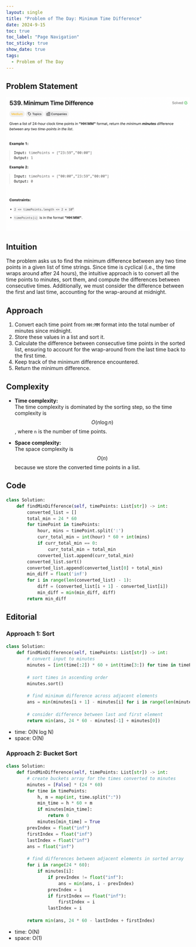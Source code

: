 ```yaml
---
layout: single
title: "Problem of The Day: Minimum Time Difference"
date: 2024-9-15
toc: true
toc_label: "Page Navigation"
toc_sticky: true
show_date: true
tags:
  - Problem of The Day
---
```


## Problem Statement

![problem](/assets/images/2024-09-15_18-28-16-problem-539.png)

## Intuition

The problem asks us to find the minimum difference between any two time points in a given list of time strings. Since time is cyclical (i.e., the time wraps around after 24 hours), the intuitive approach is to convert all the time points to minutes, sort them, and compute the differences between consecutive times. Additionally, we must consider the difference between the first and last time, accounting for the wrap-around at midnight.

## Approach

1. Convert each time point from `HH:MM` format into the total number of minutes since midnight.
2. Store these values in a list and sort it.
3. Calculate the difference between consecutive time points in the sorted list, ensuring to account for the wrap-around from the last time back to the first time.
4. Keep track of the minimum difference encountered.
5. Return the minimum difference.

## Complexity

- **Time complexity:**  
  The time complexity is dominated by the sorting step, so the time complexity is $$O(n \log n)$$, where `n` is the number of time points.

- **Space complexity:**  
  The space complexity is $$O(n)$$ because we store the converted time points in a list.

## Code

```python
class Solution:
    def findMinDifference(self, timePoints: List[str]) -> int:
        converted_list = []
        total_min = 24 * 60
        for timePoint in timePoints:
            hour, mins = timePoint.split(':')
            curr_total_min = int(hour) * 60 + int(mins)
            if curr_total_min == 0:
                curr_total_min = total_min
            converted_list.append(curr_total_min)
        converted_list.sort()
        converted_list.append(converted_list[0] + total_min)
        min_diff = float('inf')
        for i in range(len(converted_list) - 1):
            diff = (converted_list[i + 1] - converted_list[i])
            min_diff = min(min_diff, diff)
        return min_diff
```

## Editorial

### Approach 1: Sort

```python
class Solution:
    def findMinDifference(self, timePoints: List[str]) -> int:
        # convert input to minutes
        minutes = [int(time[:2]) * 60 + int(time[3:]) for time in timePoints]

        # sort times in ascending order
        minutes.sort()

        # find minimum difference across adjacent elements
        ans = min(minutes[i + 1] - minutes[i] for i in range(len(minutes) - 1))

        # consider difference between last and first element
        return min(ans, 24 * 60 - minutes[-1] + minutes[0])
```

- time: O(N log N)
- space: O(N)

### Approach 2: Bucket Sort

```python
class Solution:
    def findMinDifference(self, timePoints: List[str]) -> int:
        # create buckets array for the times converted to minutes
        minutes = [False] * (24 * 60)
        for time in timePoints:
            h, m = map(int, time.split(":"))
            min_time = h * 60 + m
            if minutes[min_time]:
                return 0
            minutes[min_time] = True
        prevIndex = float("inf")
        firstIndex = float("inf")
        lastIndex = float("inf")
        ans = float("inf")

        # find differences between adjacent elements in sorted array
        for i in range(24 * 60):
            if minutes[i]:
                if prevIndex != float("inf"):
                    ans = min(ans, i - prevIndex)
                prevIndex = i
                if firstIndex == float("inf"):
                    firstIndex = i
                lastIndex = i

        return min(ans, 24 * 60 - lastIndex + firstIndex)
```

- time: O(N)
- space: O(1)

